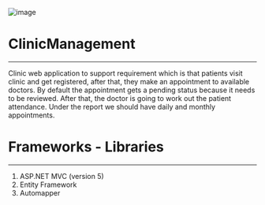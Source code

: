 

![image](https://user-images.githubusercontent.com/60114729/144076744-2d1e714e-7a75-48b7-b9e4-4327eeb4a9bf.png)
# ClinicManagement
-----------------------------------------
Clinic web application to support requirement which is that patients visit clinic and get registered, after that, they make an appointment to available doctors. By default the appointment gets a pending status because it needs to be reviewed. After that, the doctor is going to work out the patient attendance. Under the report we should have daily and monthly appointments.
# Frameworks - Libraries
---------------------------------------------
1. ASP.NET MVC (version 5)
2. Entity Framework
3. Automapper
